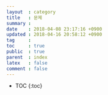 ```yaml
---
layout  : category
title   : 문제
summary : 
date    : 2018-04-08 23:17:16 +0900
updated : 2018-04-16 20:58:12 +0900
tag     : 
toc     : true
public  : true
parent  : index
latex   : false
comment : false
---
```

* TOC
{:toc}

